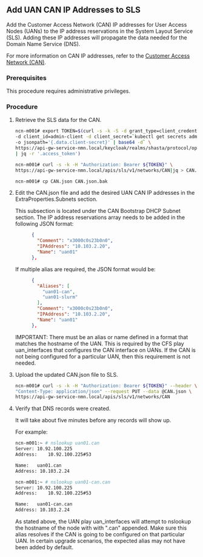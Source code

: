 ## Add UAN CAN IP Addresses to SLS

Add the Customer Access Network \(CAN\) IP addresses for User Access Nodes \(UANs\) to the IP address reservations in the System Layout Service \(SLS\). Adding these IP addresses will propagate the data needed for the Domain Name Service \(DNS\).

For more information on CAN IP addresses, refer to the [Customer Access Network (CAN)](../network/customer_access_network/Customer_Access_Network_CAN.md).

### Prerequisites

This procedure requires administrative privileges.

### Procedure

1.  Retrieve the SLS data for the CAN.

    ```bash
    ncn-m001# export TOKEN=$(curl -s -k -S -d grant_type=client_credentials \
    -d client_id=admin-client -d client_secret=`kubectl get secrets admin-client-auth \
    -o jsonpath='{.data.client-secret}' | base64 -d` \
    https://api-gw-service-nmn.local/keycloak/realms/shasta/protocol/openid-connect/token \
    | jq -r '.access_token')
    
    ncn-m001# curl -s -k -H "Authorization: Bearer ${TOKEN}" \
    https://api-gw-service-nmn.local/apis/sls/v1/networks/CAN|jq > CAN.json
    
    ncn-m001# cp CAN.json CAN.json.bak
    ```

2.  Edit the CAN.json file and add the desired UAN CAN IP addresses in the ExtraProperties.Subnets section.

    This subsection is located under the CAN Bootstrap DHCP Subnet section. The IP address reservations array needs to be added in the following JSON format:

    ```json
          {
            "Comment": "x3000c0s23b0n0",
            "IPAddress": "10.103.2.20",
            "Name": "uan01"
          },
    ```

    If multiple alias are required, the JSON format would be:

    ```json
          {
            "Aliases": [
              "uan01-can",
              "uan01-slurm"
            ],
            "Comment": "x3000c0s23b0n0",
            "IPAddress": "10.103.2.20",
            "Name": "uan01"
          },
    ```

    IMPORTANT: There must be an alias or name defined in a format that matches the hostname of the UAN. This is required by the CFS play uan_interfaces that configures the CAN interface on UANs. If the CAN is not being configured for a particular UAN, then this requirement is not needed.

3.  Upload the updated CAN.json file to SLS.

    ```bash
    ncn-m001# curl -s -k -H "Authorization: Bearer ${TOKEN}" --header \
    "Content-Type: application/json" --request PUT --data @CAN.json \
    https://api-gw-service-nmn.local/apis/sls/v1/networks/CAN
    ```

4.  Verify that DNS records were created.

    It will take about five minutes before any records will show up.

    For example:

    ```bash
    ncn-m001:~ # nslookup uan01.can
    Server:	10.92.100.225
    Address:	10.92.100.225#53
    
    Name:	uan01.can
    Address: 10.103.2.24
    
    ncn-m001:~ # nslookup uan01-can.can
    Server:	10.92.100.225
    Address:	10.92.100.225#53

    Name:	uan01-can.can
    Address: 10.103.2.24
    ```

    As stated above, the UAN play uan_interfaces will attempt to nslookup the hostname of the node with with ".can" appended. Make sure this alias resolves if the CAN is going to be configured on that particular UAN. In certain upgrade scenarios, the expected alias may not have been added by default.
